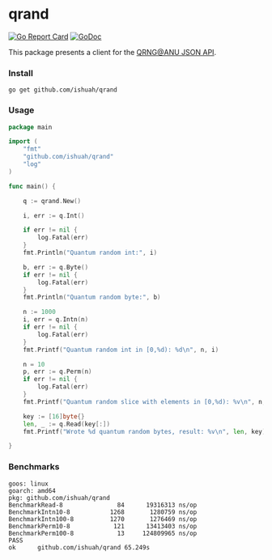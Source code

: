 # qrand
[![Go Report Card](https://goreportcard.com/badge/github.com/ishuah/qrand)](https://goreportcard.com/badge/github.com/ishuah/qrand)
[![GoDoc](https://pkg.go.dev/badge/github.com/ishuah/qrand)](https://pkg.go.dev/github.com/ishuah/qrand)

This package presents a client for the [QRNG@ANU JSON API](https://qrng.anu.edu.au/contact/api-documentation/).

### Install
`go get github.com/ishuah/qrand`

### Usage
```go
package main

import (
	"fmt"
	"github.com/ishuah/qrand"
	"log"
)

func main() {

	q := qrand.New()

	i, err := q.Int()

	if err != nil {
		log.Fatal(err)
	}
	fmt.Println("Quantum random int:", i)

	b, err := q.Byte()
	if err != nil {
		log.Fatal(err)
	}
	fmt.Println("Quantum random byte:", b)

	n := 1000
	i, err = q.Intn(n)
	if err != nil {
		log.Fatal(err)
	}
	fmt.Printf("Quantum random int in [0,%d): %d\n", n, i)

	n = 10
	p, err := q.Perm(n)
	if err != nil {
		log.Fatal(err)
	}
	fmt.Printf("Quantum random slice with elements in [0,%d): %v\n", n, p)

	key := [16]byte{}
	len, _ := q.Read(key[:])
	fmt.Printf("Wrote %d quantum random bytes, result: %v\n", len, key)

}

```

### Benchmarks
```
goos: linux
goarch: amd64
pkg: github.com/ishuah/qrand
BenchmarkRead-8      	      84	  19316313 ns/op
BenchmarkIntn10-8    	    1268	   1280759 ns/op
BenchmarkIntn100-8   	    1270	   1276469 ns/op
BenchmarkPerm10-8    	     121	  13413403 ns/op
BenchmarkPerm100-8   	      13	 124809965 ns/op
PASS
ok  	github.com/ishuah/qrand	65.249s
```
